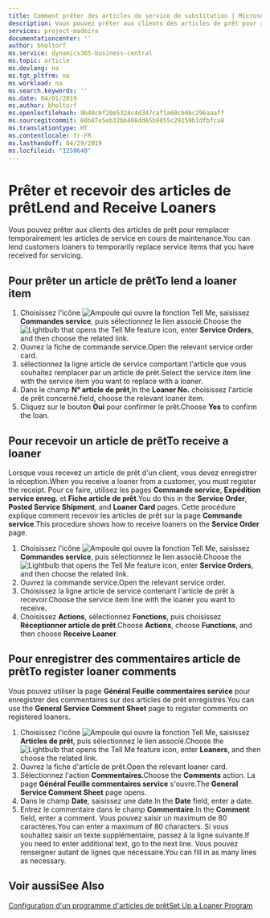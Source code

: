 ```yaml
---
title: Comment prêter des articles de service de substitution | Microsoft Docs
description: Vous pouvez prêter aux clients des articles de prêt pour remplacer temporairement les articles de service en cours de maintenance.
services: project-madeira
documentationcenter: ''
author: bholtorf
ms.service: dynamics365-business-central
ms.topic: article
ms.devlang: na
ms.tgt_pltfrm: na
ms.workload: na
ms.search.keywords: ''
ms.date: 04/01/2019
ms.author: bholtorf
ms.openlocfilehash: 9b48cbf20e5324c4d347caf1a60cb9bc296aaaff
ms.sourcegitcommit: 60b87e5eb32bb408dd65b9855c29159b1dfbfca8
ms.translationtype: HT
ms.contentlocale: fr-FR
ms.lasthandoff: 04/29/2019
ms.locfileid: "1250640"
---
```

# <a name="lend-and-receive-loaners"></a><span data-ttu-id="88b4f-103">Prêter et recevoir des articles de prêt</span><span class="sxs-lookup"><span data-stu-id="88b4f-103">Lend and Receive Loaners</span></span>
<span data-ttu-id="88b4f-104">Vous pouvez prêter aux clients des articles de prêt pour remplacer temporairement les articles de service en cours de maintenance.</span><span class="sxs-lookup"><span data-stu-id="88b4f-104">You can lend customers loaners to temporarily replace service items that you have received for servicing.</span></span>  
  
## <a name="to-lend-a-loaner-item"></a><span data-ttu-id="88b4f-105">Pour prêter un article de prêt</span><span class="sxs-lookup"><span data-stu-id="88b4f-105">To lend a loaner item</span></span>    
1. <span data-ttu-id="88b4f-106">Choisissez l'icône ![Ampoule qui ouvre la fonction Tell Me](media/ui-search/search_small.png "Dites-moi ce que vous voulez faire"), saisissez **Commandes service**, puis sélectionnez le lien associé.</span><span class="sxs-lookup"><span data-stu-id="88b4f-106">Choose the ![Lightbulb that opens the Tell Me feature](media/ui-search/search_small.png "Tell me what you want to do") icon, enter **Service Orders**, and then choose the related link.</span></span>  
2. <span data-ttu-id="88b4f-107">Ouvrez la fiche de commande service.</span><span class="sxs-lookup"><span data-stu-id="88b4f-107">Open the relevant service order card.</span></span>  
3. <span data-ttu-id="88b4f-108">sélectionnez la ligne article de service comportant l'article que vous souhaitez remplacer par un article de prêt.</span><span class="sxs-lookup"><span data-stu-id="88b4f-108">Select the service item line with the service item you want to replace with a loaner.</span></span>  
4. <span data-ttu-id="88b4f-109">Dans le champ **N° article de prêt**,</span><span class="sxs-lookup"><span data-stu-id="88b4f-109">In the **Loaner No.**</span></span> <span data-ttu-id="88b4f-110">choisissez l'article de prêt concerné.</span><span class="sxs-lookup"><span data-stu-id="88b4f-110">field, choose the relevant loaner item.</span></span>  
5. <span data-ttu-id="88b4f-111">Cliquez sur le bouton **Oui** pour confirmer le prêt.</span><span class="sxs-lookup"><span data-stu-id="88b4f-111">Choose **Yes** to confirm the loan.</span></span>  

## <a name="to-receive-a-loaner"></a><span data-ttu-id="88b4f-112">Pour recevoir un article de prêt</span><span class="sxs-lookup"><span data-stu-id="88b4f-112">To receive a loaner</span></span>  
<span data-ttu-id="88b4f-113">Lorsque vous recevez un article de prêt d'un client, vous devez enregistrer la réception.</span><span class="sxs-lookup"><span data-stu-id="88b4f-113">When you receive a loaner from a customer, you must register the receipt.</span></span> <span data-ttu-id="88b4f-114">Pour ce faire, utilisez les pages **Commande service**, **Expédition service enreg.** et **Fiche article de prêt**.</span><span class="sxs-lookup"><span data-stu-id="88b4f-114">You do this in the **Service Order**, **Posted Service Shipment**, and **Loaner Card** pages.</span></span> <span data-ttu-id="88b4f-115">Cette procédure explique comment recevoir les articles de prêt sur la page **Commande service**.</span><span class="sxs-lookup"><span data-stu-id="88b4f-115">This procedure shows how to receive loaners on the **Service Order** page.</span></span>  
  
1. <span data-ttu-id="88b4f-116">Choisissez l'icône ![Ampoule qui ouvre la fonction Tell Me](media/ui-search/search_small.png "Dites-moi ce que vous voulez faire"), saisissez **Commandes service**, puis sélectionnez le lien associé.</span><span class="sxs-lookup"><span data-stu-id="88b4f-116">Choose the ![Lightbulb that opens the Tell Me feature](media/ui-search/search_small.png "Tell me what you want to do") icon, enter **Service Orders**, and then choose the related link.</span></span>  
2. <span data-ttu-id="88b4f-117">Ouvrez la commande service.</span><span class="sxs-lookup"><span data-stu-id="88b4f-117">Open the relevant service order.</span></span>  
3. <span data-ttu-id="88b4f-118">Choisissez la ligne article de service contenant l'article de prêt à recevoir.</span><span class="sxs-lookup"><span data-stu-id="88b4f-118">Choose the service item line with the loaner you want to receive.</span></span>  
4. <span data-ttu-id="88b4f-119">Choisissez **Actions**, sélectionnez **Fonctions**, puis choisissez **Réceptionner article de prêt**.</span><span class="sxs-lookup"><span data-stu-id="88b4f-119">Choose **Actions**, choose **Functions**, and then choose **Receive Loaner**.</span></span>  

## <a name="to-register-loaner-comments"></a><span data-ttu-id="88b4f-120">Pour enregistrer des commentaires article de prêt</span><span class="sxs-lookup"><span data-stu-id="88b4f-120">To register loaner comments</span></span>  
<span data-ttu-id="88b4f-121">Vous pouvez utiliser la page **Général Feuille commentaires service** pour enregistrer des commentaires sur des articles de prêt enregistrés.</span><span class="sxs-lookup"><span data-stu-id="88b4f-121">You can use the **General Service Comment Sheet** page to register comments on registered loaners.</span></span>  
  
1. <span data-ttu-id="88b4f-122">Choisissez l'icône ![Ampoule qui ouvre la fonction Tell Me](media/ui-search/search_small.png "Dites-moi ce que vous voulez faire"), saisissez **Articles de prêt**, puis sélectionnez le lien associé.</span><span class="sxs-lookup"><span data-stu-id="88b4f-122">Choose the ![Lightbulb that opens the Tell Me feature](media/ui-search/search_small.png "Tell me what you want to do") icon, enter **Loaners**, and then choose the related link.</span></span>  
2. <span data-ttu-id="88b4f-123">Ouvrez la fiche d'article de prêt.</span><span class="sxs-lookup"><span data-stu-id="88b4f-123">Open the relevant loaner card.</span></span>  
3. <span data-ttu-id="88b4f-124">Sélectionnez l'action **Commentaires**.</span><span class="sxs-lookup"><span data-stu-id="88b4f-124">Choose the **Comments** action.</span></span> <span data-ttu-id="88b4f-125">La page **Général Feuille commentaires service** s'ouvre.</span><span class="sxs-lookup"><span data-stu-id="88b4f-125">The **General Service Comment Sheet** page opens.</span></span>  
4. <span data-ttu-id="88b4f-126">Dans le champ **Date**, saisissez une date.</span><span class="sxs-lookup"><span data-stu-id="88b4f-126">In the **Date** field, enter a date.</span></span>  
5. <span data-ttu-id="88b4f-127">Entrez le commentaire dans le champ **Commentaire**.</span><span class="sxs-lookup"><span data-stu-id="88b4f-127">In the **Comment** field, enter a comment.</span></span> <span data-ttu-id="88b4f-128">Vous pouvez saisir un maximum de 80 caractères.</span><span class="sxs-lookup"><span data-stu-id="88b4f-128">You can enter a maximum of 80 characters.</span></span> <span data-ttu-id="88b4f-129">Si vous souhaitez saisir un texte supplémentaire, passez à la ligne suivante.</span><span class="sxs-lookup"><span data-stu-id="88b4f-129">If you need to enter additional text, go to the next line.</span></span> <span data-ttu-id="88b4f-130">Vous pouvez renseigner autant de lignes que nécessaire.</span><span class="sxs-lookup"><span data-stu-id="88b4f-130">You can fill in as many lines as necessary.</span></span>  
  
## <a name="see-also"></a><span data-ttu-id="88b4f-131">Voir aussi</span><span class="sxs-lookup"><span data-stu-id="88b4f-131">See Also</span></span>  
[<span data-ttu-id="88b4f-132">Configuration d'un programme d'articles de prêt</span><span class="sxs-lookup"><span data-stu-id="88b4f-132">Set Up a Loaner Program</span></span>](service-how-setup-loaner-program.md)   
